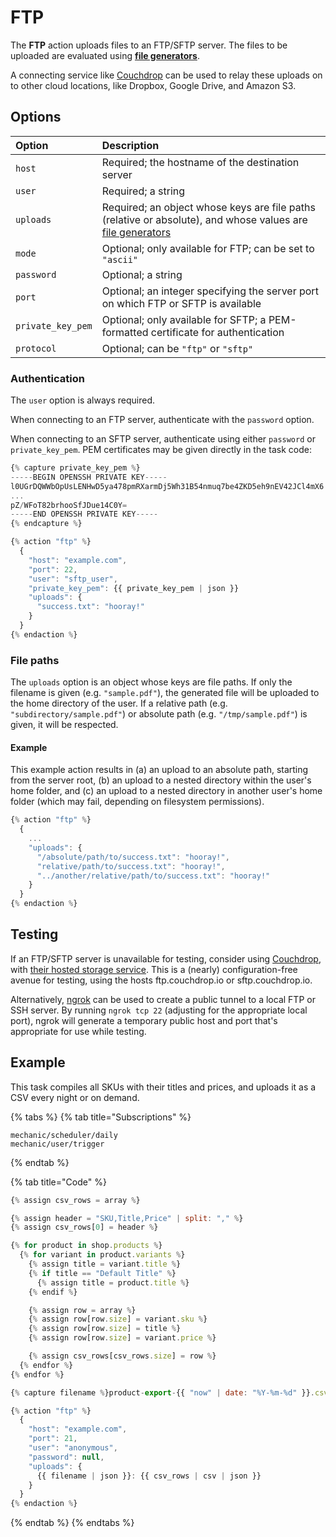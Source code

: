 # FTP

The **FTP** action uploads files to an FTP/SFTP server. The files to be uploaded are evaluated using [**file generators**](../file-generators/).

A connecting service like [Couchdrop](https://couchdrop.io/) can be used to relay these uploads on to other cloud locations, like Dropbox, Google Drive, and Amazon S3.

## Options

| Option | Description |
| :--- | :--- |
| `host` | Required; the hostname of the destination server |
| `user` | Required; a string |
| `uploads` | Required; an object whose keys are file paths \(relative or absolute\), and whose values are [file generators](../file-generators/) |
| `mode` | Optional; only available for FTP; can be set to `"ascii"` |
| `password` | Optional; a string |
| `port` | Optional; an integer specifying the server port on which FTP or SFTP is available |
| `private_key_pem` | Optional; only available for SFTP; a PEM-formatted certificate for authentication |
| `protocol` | Optional; can be `"ftp"` or `"sftp"` |

### Authentication

The `user` option is always required.

When connecting to an FTP server, authenticate with the `password` option.

When connecting to an SFTP server, authenticate using either `password` or `private_key_pem`. PEM certificates may be given directly in the task code:

```javascript
{% capture private_key_pem %}
-----BEGIN OPENSSH PRIVATE KEY-----
l0UGrDQWWbOpUsLENHwD5ya478pmRXarmDj5Wh31B54nmuq7be4ZKD5eh9nEV42JCl4mX6
...
pZ/WFoT82brhooSfJDue14C0Y=
-----END OPENSSH PRIVATE KEY-----
{% endcapture %}

{% action "ftp" %}
  {
    "host": "example.com",
    "port": 22,
    "user": "sftp_user",
    "private_key_pem": {{ private_key_pem | json }}
    "uploads": {
      "success.txt": "hooray!"
    }
  }
{% endaction %}
```

### File paths

The `uploads` option is an object whose keys are file paths. If only the filename is given \(e.g. `"sample.pdf"`\), the generated file will be uploaded to the home directory of the user. If a relative path \(e.g. `"subdirectory/sample.pdf"`\) or absolute path \(e.g. `"/tmp/sample.pdf"`\) is given, it will be respected.

#### Example

This example action results in \(a\) an upload to an absolute path, starting from the server root, \(b\) an upload to a nested directory within the user's home folder, and \(c\) an upload to a nested directory in another user's home folder \(which may fail, depending on filesystem permissions\).

```javascript
{% action "ftp" %}
  {
    ...
    "uploads": {
      "/absolute/path/to/success.txt": "hooray!",
      "relative/path/to/success.txt": "hooray!",
      "../another/relative/path/to/success.txt": "hooray!"
    }
  }
{% endaction %}
```

## Testing

If an FTP/SFTP server is unavailable for testing, consider using [Couchdrop](https://couchdrop.io/), with [their hosted storage service](https://couchdrop.io/features/hosted-storage). This is a \(nearly\) configuration-free avenue for testing, using the hosts ftp.couchdrop.io or sftp.couchdrop.io.

Alternatively, [ngrok](https://ngrok.com/) can be used to create a public tunnel to a local FTP or SSH server. By running `ngrok tcp 22` \(adjusting for the appropriate local port\), ngrok will generate a temporary public host and port that's appropriate for use while testing.

## Example

This task compiles all SKUs with their titles and prices, and uploads it as a CSV every night or on demand.

{% tabs %}
{% tab title="Subscriptions" %}
```text
mechanic/scheduler/daily
mechanic/user/trigger
```
{% endtab %}

{% tab title="Code" %}
```javascript
{% assign csv_rows = array %}

{% assign header = "SKU,Title,Price" | split: "," %}
{% assign csv_rows[0] = header %}

{% for product in shop.products %}
  {% for variant in product.variants %}
    {% assign title = variant.title %}
    {% if title == "Default Title" %}
      {% assign title = product.title %}
    {% endif %}

    {% assign row = array %}
    {% assign row[row.size] = variant.sku %}
    {% assign row[row.size] = title %}
    {% assign row[row.size] = variant.price %}

    {% assign csv_rows[csv_rows.size] = row %}
  {% endfor %}
{% endfor %}

{% capture filename %}product-export-{{ "now" | date: "%Y-%m-%d" }}.csv{% endcapture %}

{% action "ftp" %}
  {
    "host": "example.com",
    "port": 21,
    "user": "anonymous",
    "password": null,
    "uploads": {
      {{ filename | json }}: {{ csv_rows | csv | json }}
    }
  }
{% endaction %}
```
{% endtab %}
{% endtabs %}




